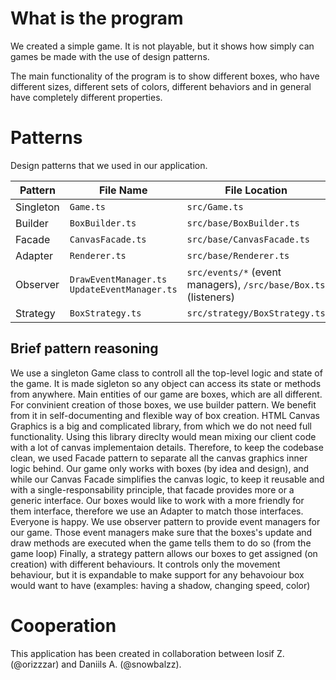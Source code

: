# What is the program
We created a simple game. It is not playable, but it shows how simply can games be made with the use of design patterns.

The main functionality of the program is to show different boxes, who have different sizes, different sets of colors, different behaviors and in general have completely different properties. 


# Patterns
Design patterns that we used in our application.

| Pattern   | File Name                                      | File Location                                                          |
|-----------|------------------------------------------------|------------------------------------------------------------------------|
| Singleton | `Game.ts`                                      | ` src/Game.ts `                                                        |
| Builder   | `BoxBuilder.ts`                                | ` src/base/BoxBuilder.ts `                                             |
| Facade    | `CanvasFacade.ts`                              | ` src/base/CanvasFacade.ts `                                           |
| Adapter   | `Renderer.ts`                                  | ` src/base/Renderer.ts `                                               |
| Observer  | `DrawEventManager.ts`  `UpdateEventManager.ts` | ` src/events/* `  (event managers),  ` /src/base/Box.ts `  (listeners) |
| Strategy  | `BoxStrategy.ts`                               | ` src/strategy/BoxStrategy.ts `                                        |

## Brief pattern reasoning
We use a singleton Game class to controll all the top-level logic and state of the game. It is made sigleton so any object can access its state or methods from anywhere.
Main entities of our game are boxes, which are all different. For convinient creation of those boxes, we use builder pattern. We benefit from it in self-documenting and flexible way of box creation.
HTML Canvas Graphics is a big and complicated library, from which we do not need full functionality. Using this library direclty would mean mixing our client code with a lot of canvas implementaion details. Therefore, to keep the codebase clean, we used Facade pattern to separate all the canvas graphics inner logic behind.
Our game only works with boxes (by idea and design), and while our Canvas Facade simplifies the canvas logic, to keep it reusable and with a single-responsability principle, that facade provides more or a generic interface. Our boxes would like to work with a more friendly for them interface, therefore we use an Adapter to match those interfaces. Everyone is happy.
We use observer pattern to provide event managers for our game. Those event managers make sure that the boxes's update and draw methods are executed when the game tells them to do so (from the game loop)
Finally, a strategy pattern allows our boxes to get assigned (on creation) with different behaviours. It controls only the movement behaviour, but it is expandable to make support for any behavoiour box would want to have (examples: having a shadow, changing speed, color)

# Cooperation
This application has been created in collaboration between Iosif Z. (@orizzzar) and Daniils A. (@snowbalzz).

